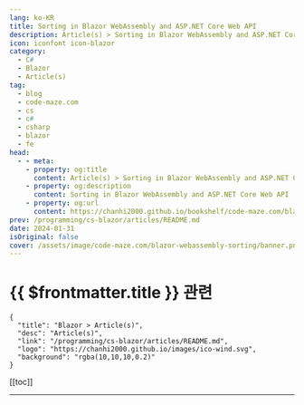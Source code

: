 ```yaml
---
lang: ko-KR
title: Sorting in Blazor WebAssembly and ASP.NET Core Web API
description: Article(s) > Sorting in Blazor WebAssembly and ASP.NET Core Web API
icon: iconfont icon-blazor
category: 
  - C#
  - Blazor
  - Article(s)
tag: 
  - blog
  - code-maze.com
  - cs
  - c#
  - csharp
  - blazor
  - fe
head:  
  - - meta:
    - property: og:title
      content: Article(s) > Sorting in Blazor WebAssembly and ASP.NET Core Web API
    - property: og:description
      content: Sorting in Blazor WebAssembly and ASP.NET Core Web API
    - property: og:url
      content: https://chanhi2000.github.io/bookshelf/code-maze.com/blazor-webassembly-sorting.html
prev: /programming/cs-blazor/articles/README.md
date: 2024-01-31
isOriginal: false
cover: /assets/image/code-maze.com/blazor-webassembly-sorting/banner.png
---
```


# {{ $frontmatter.title }} 관련

```component VPCard
{
  "title": "Blazor > Article(s)",
  "desc": "Article(s)",
  "link": "/programming/cs-blazor/articles/README.md",
  "logo": "https://chanhi2000.github.io/images/ico-wind.svg",
  "background": "rgba(10,10,10,0.2)"
}
```

[[toc]]

---

<SiteInfo
  name="Sorting in Blazor WebAssembly and ASP.NET Core Web API"
  desc="In this article, we are going to learn about Sorting in Blazor WebAssembly and ASP.NET Core Web API as a server side data provider application."
  url="https://code-maze.com/blazor-webassembly-sorting/"
  logo="/assets/image/code-maze.com/favicon.png"
  preview="/assets/image/code-maze.com/blazor-webassembly-sorting/banner.png"/>

<!-- TODO: 작성 -->

